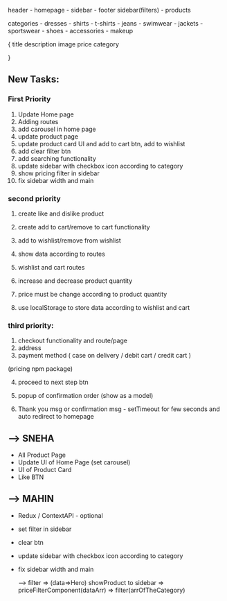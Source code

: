 header - homepage - sidebar - footer
sidebar(filters) - products

categories - dresses - shirts - t-shirts - jeans - swimwear - jackets - sportswear - shoes - accessories - makeup

{
title
description
image
price
category

}

## New Tasks:

### First Priority

1. Update Home page
2. Adding routes
3. add carousel in home page
4. update product page
5. update product card UI and add to cart btn, add to wishlist
6. add clear filter btn
7. add searching functionality
8. update sidebar with checkbox icon
   according to category
9. show pricing filter in sidebar
10. fix sidebar width and main

### second priority

1. create like and dislike product
2. create add to cart/remove to cart functionality
3. add to wishlist/remove from wishlist

4. show data according to routes
5. wishlist and cart routes
6. increase and decrease product quantity

7. price must be change according to product quantity

8. use localStorage to store data according to wishlist and cart

### third priority:

1. checkout functionality and route/page
2. address
3. payment method ( case on delivery / debit cart / credit cart )

(pricing npm package)

4. proceed to next step btn

5. popup of confirmation order (show as a model)

6. Thank you msg or confirmation msg - setTimeout for few seconds and auto redirect to homepage

## --> SNEHA

- All Product Page
- Update UI of Home Page (set carousel)
- UI of Product Card
- Like BTN

## --> MAHIN

- Redux / ContextAPI - optional
- set filter in sidebar
- clear btn
- update sidebar with checkbox icon
  according to category
- fix sidebar width and main

  --> filter => (data=>Hero) showProduct to sidebar => priceFilterComponent(dataArr) => filter(arrOfTheCategory)
